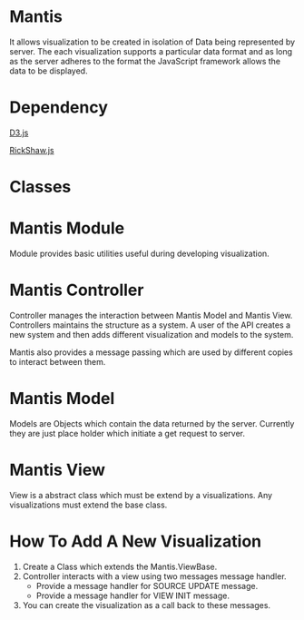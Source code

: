 Mantis
======

It allows visualization to be created in isolation of Data being represented by server.
The each visualization supports a particular data format and as long as the server 
adheres to the format the JavaScript framework allows the data to be displayed.

Dependency
==========
[D3.js](http://d3js.org)

[RickShaw.js](http://code.shutterstock.com/rickshaw/)


Classes
=======

# Mantis Module
Module provides basic utilities useful during developing visualization.

# Mantis Controller
Controller manages the interaction between Mantis Model and Mantis View.
Controllers maintains the structure as a system. A user of the API
creates a new system and then adds different visualization and models to the
system.

Mantis also provides a message passing which are used by different copies
to interact between them.

# Mantis Model
Models are Objects which contain the data returned by the server.
Currently they are just place holder which initiate a get request
to server.

# Mantis View
View is a abstract class which must be extend by a visualizations.
Any visualizations must extend the base class.

How To Add A New Visualization
==============================

1. Create a Class which extends the Mantis.ViewBase.
2. Controller interacts with a view using two messages
   message handler.
   * Provide a message handler for SOURCE UPDATE message.
   * Provide a message handler for VIEW INIT message.
3. You can create the visualization as a call back to these messages.
